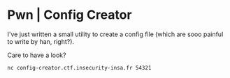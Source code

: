 # Pwn | Config Creator

I've just written a small utility to create a config file (which are sooo painful to write by han, right?).

Care to have a look?

<code>nc config-creator.ctf.insecurity-insa.fr 54321</code>
